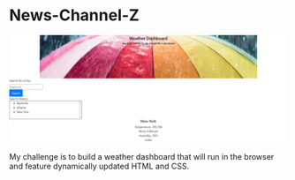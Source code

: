 # News-Channel-Z


![](images/weatherscreenshot.png)

My challenge is to build a weather dashboard that will run in the browser and feature dynamically updated HTML and CSS.
